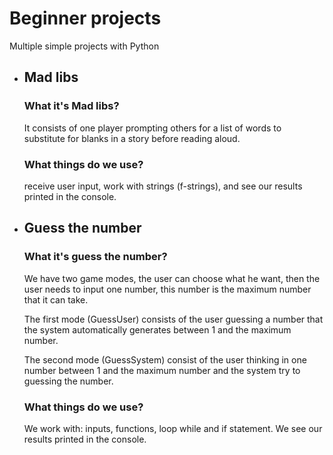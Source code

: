 # Beginner projects
Multiple simple projects with Python

- ## Mad libs

    ### What it's Mad libs?
    It consists of one player prompting others for a list of words to
    substitute for blanks in a story before reading aloud.

    ### What things do we use?
    receive user input, work with strings (f-strings), and see our
    results printed in the console.

- ## Guess the number

    ### What it's guess the number?
    We have two game modes, the user can choose what he want, then the user needs to input one number, this number is the maximum number that it can take.
    
    The first mode (GuessUser) consists of the user guessing a number that the system automatically generates between 1 and the maximum number.
    
    The second mode (GuessSystem) consist of the user thinking in one number between 1 and the maximum number and the system try to guessing the number.

    ### What things do we use?
    We work with: inputs, functions, loop while and if statement.
    We see our results printed in the console.